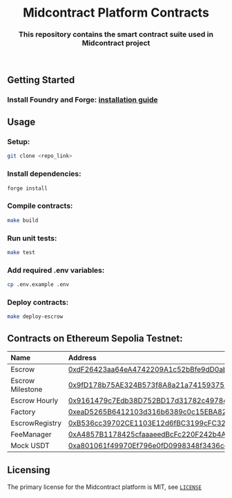 # <h1 align="center"> Midcontract Platform Contracts </h1>

<h3 align="center"> This repository contains the smart contract suite used in Midcontract project </h3>
<br>

## Getting Started

### Install Foundry and Forge: [installation guide](https://book.getfoundry.sh/getting-started/installation)

## Usage

### Setup:

```bash
git clone <repo_link>
```

### Install dependencies:

```bash
forge install
```

### Compile contracts:

```bash
make build
```

### Run unit tests:

```bash
make test
```

### Add required .env variables:

```bash
cp .env.example .env
```

### Deploy contracts:

```bash
make deploy-escrow
```

## Contracts on Ethereum Sepolia Testnet:

| Name             | Address                                                                                                                       |
| :--------------- | :---------------------------------------------------------------------------------------------------------------------------- |
| Escrow           | [0xdF26423aa64eA4742209A1c52bBfe9dD0ab6D5B5](https://sepolia.etherscan.io/address/0xdF26423aa64eA4742209A1c52bBfe9dD0ab6D5B5) |
| Escrow Milestone | [0x9fD178b75AE324B573f8A8a21a74159375F383c5](https://sepolia.etherscan.io/address/0x9fD178b75AE324B573f8A8a21a74159375F383c5) |
| Escrow Hourly    | [0x9161479c7Edb38D752BD17d31782c49784F52706](https://sepolia.etherscan.io/address/0x9161479c7Edb38D752BD17d31782c49784F52706) |
| Factory          | [0xeaD5265B6412103d316b6389c0c15EBA82a0cbDa](https://sepolia.etherscan.io/address/0xeaD5265B6412103d316b6389c0c15EBA82a0cbDa) |
| EscrowRegistry   | [0xB536cc39702CE1103E12d6fBC3199cFC32d714f3](https://sepolia.etherscan.io/address/0xB536cc39702CE1103E12d6fBC3199cFC32d714f3) |
| FeeManager       | [0xA4857B1178425cfaaaeedBcFc220F242b4A518fA](https://sepolia.etherscan.io/address/0xa4857b1178425cfaaaeedbcfc220f242b4a518fa) |
| Mock USDT        | [0xa801061f49970Ef796e0fD0998348f3436ccCb1d](https://sepolia.etherscan.io/address/0xa801061f49970Ef796e0fD0998348f3436ccCb1d) |

## Licensing

The primary license for the Midcontract platform is MIT, see [`LICENSE`](LICENSE)
